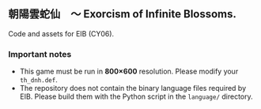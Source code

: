 ## 朝陽雲蛇仙　～ Exorcism of Infinite Blossoms.

Code and assets for EIB (CY06).

### Important notes

* This game must be run in **800×600** resolution. Please modify your `th_dnh.def`.
* The repository does not contain the binary language files required by EIB. Please build them with the Python script in the `language/` directory.